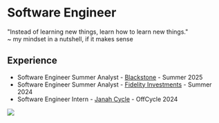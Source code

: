 # Software Engineer

"Instead of learning new things, learn how to learn new things."  
~ my mindset in a nutshell, if it makes sense

## Experience
- Software Engineer Summer Analyst - [Blackstone](https://www.blackstone.com/) - Summer 2025
- Software Engineer Summer Analyst - [Fidelity Investments](https://www.fidelity.com/about-fidelity/our-company) - Summer 2024
- Software Engineer Intern - [Janah Cycle](https://www.janahcycle.org/) - OffCycle 2024  

  

![](https://komarev.com/ghpvc/?username=Emad-Eldin-G) 
